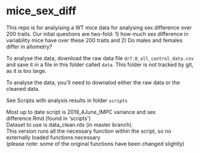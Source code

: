 # mice_sex_diff

This repo is for analyising a WT mice data for analysing sex difference over 200 traits. Our intial questions are two-fold: 1) how much sex difference in variability mice have over these 200 traits and 2) Do males and females differ in allometry?

To analyse the data, download the raw data file `dr7.0_all_control_data.csv` and save it in a file in this folder called `data`. This folder is not tracked by git, as it is too large. 

To analyse the data, you'll need to downalod either the raw data or the cleaned data.

See Scripts with analysis results in folder `scripts`

Most up to date script is 2019_4June_IMPC variance and sex difference.Rmd (found in 'scripts')   
Dataset to use is data_clean.rds (in master branch).   
This version runs all the necessary function within the script, so no externally loaded functions necessary    
(please note: some of the original functions have been changed slightly)
